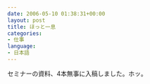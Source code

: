 ```yaml
---
date: 2006-05-10 01:38:31+00:00
layout: post
title: ほっと一息
categories:
- 仕事
language:
- 日本語
---
```


セミナーの資料、4本無事に入稿しました。ホッ。
